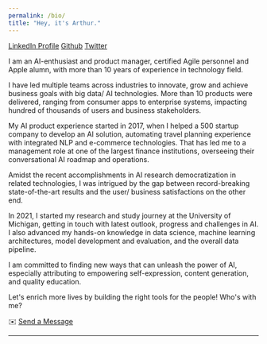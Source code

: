 ```yaml
---
permalink: /bio/
title: "Hey, it's Arthur."
---
```


<a href="https://www.linkedin.com/in/content-ai-data-nlp-agile-arthur-cho/">LinkedIn Profile</a>
<a href="https://github.com/treize-khushrenada">Github</a>
<a href="https://twitter.com/arthurckw">Twitter</a>

I am an AI-enthusiast and product manager, certified Agile personnel and Apple alumn, with more than 10 years of experience in technology field.

I have led multiple teams across industries to innovate, grow and achieve business goals with big data/ AI technologies. More than 10 products were delivered, ranging from consumer apps to enterprise systems, impacting hundred of thousands of users and business stakeholders.

My AI product experience started in 2017, when I helped a 500 startup company to develop an AI solution, automating travel planning experience with integrated NLP and e-commerce technologies. That has led me to a management role at one of the largest finance institutions, overseeing their conversational AI roadmap and operations.

Amidst the recent accomplishments in AI research democratization in related technologies, I was intrigued by the gap between record-breaking state-of-the-art results and the user/ business satisfactions on the other end.

In 2021, I started my research and study journey at the University of Michigan, getting in touch with latest outlook, progress and challenges in AI. I also advanced my hands-on knowledge in data science, machine learning architectures, model development and evaluation, and the overall data pipeline.

I am committed to finding new ways that can unleash the power of AI, especially attributing to empowering self-expression, content generation, and quality education.

Let's enrich more lives by building the right tools for the people! Who's with me?

✉️
<a href="mailto:arthur.cho@outlook.com">Send a Message</a>

---
